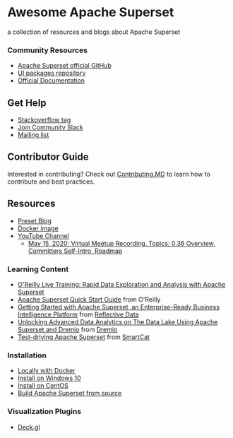 # Awesome Apache Superset
a collection of resources and blogs about Apache Superset

### Community Resources
- [Apache Superset official GitHub](https://github.com/apache/incubator-superset)
- [UI packages repository](https://github.com/apache-superset/superset-ui/)
- [Official Documentation](https://superset.apache.org)

## Get Help

* [Stackoverflow tag](https://stackoverflow.com/questions/tagged/apache-superset)
* [Join Community Slack](https://join.slack.com/t/apache-superset/shared_invite/enQtNDMxMDY5NjM4MDU0LWJmOTcxYjlhZTRhYmEyYTMzOWYxOWEwMjcwZDZiNWRiNDY2NDUwNzcwMDFhNzE1ZmMxZTZlZWY0ZTQ2MzMyNTU)
* [Mailing list](https://lists.apache.org/list.html?dev@superset.apache.org)


## Contributor Guide

Interested in contributing? Check out
[Contributing.MD](https://github.com/apache/superset/blob/master/CONTRIBUTING.md) to learn how to contribute and best practices.


## Resources

* [Preset Blog](https://preset.io/blog/)
* [Docker image](https://hub.docker.com/r/preset/superset/)
* [YouTube Channel](https://www.youtube.com/channel/UCMuwrvBsg_jjI2gLcm04R0g)
  * [May 15, 2020: Virtual Meetup Recording. Topics: 0.36 Overview, Committers Self-Intro, Roadmap](https://www.youtube.com/watch?v=tXGDmqjmcTs&t=20s)


### Learning Content

- [O'Reilly Live Training: Rapid Data Exploration and Analysis with Apache Superset](https://learning.oreilly.com/live-training/courses/rapid-data-exploration-and-analysis-with-apache-superset/0636920457251/)
- [Apache Superset Quick Start Guide](https://www.oreilly.com/library/view/apache-superset-quick/9781788992244/) from O'Reilly
- [Getting Started with Apache Superset, an Enterprise-Ready Business Intelligence Platform](https://reflectivedata.com/getting-started-apache-superset-enterprise-ready-business-intelligence-platform/) from [Reflective Data](https://reflectivedata.com)
- [Unlocking Advanced Data Analytics on The Data Lake Using Apache Superset and Dremio](https://www.dremio.com/tutorials/dremio-apache-superset/) from [Dremio](https://www.dremio.com)
- [Test-driving Apache Superset](https://blog.smartcat.io/2018/test-driving-apache-superset/) from [SmartCat](https://smartcat.io)

### Installation

- [Locally with Docker](https://superset.incubator.apache.org/installation.html#start-with-docker)
- [Install on Windows 10](https://gist.github.com/mark05e/d9cccae129dd11a21d7219eddd7d9923)
- [Install on CentOS](https://aichamp.wordpress.com/2019/11/20/installing-apache-superset-into-centos-7-with-python-3-7/)
- [Build Apache Superset from source](https://hackernoon.com/a-better-guide-to-build-apache-superset-from-source-6f2ki32n0)


### Visualization Plugins

- [Deck.gl](https://github.com/preset-io/superset-ui-plugins-deckgl)
